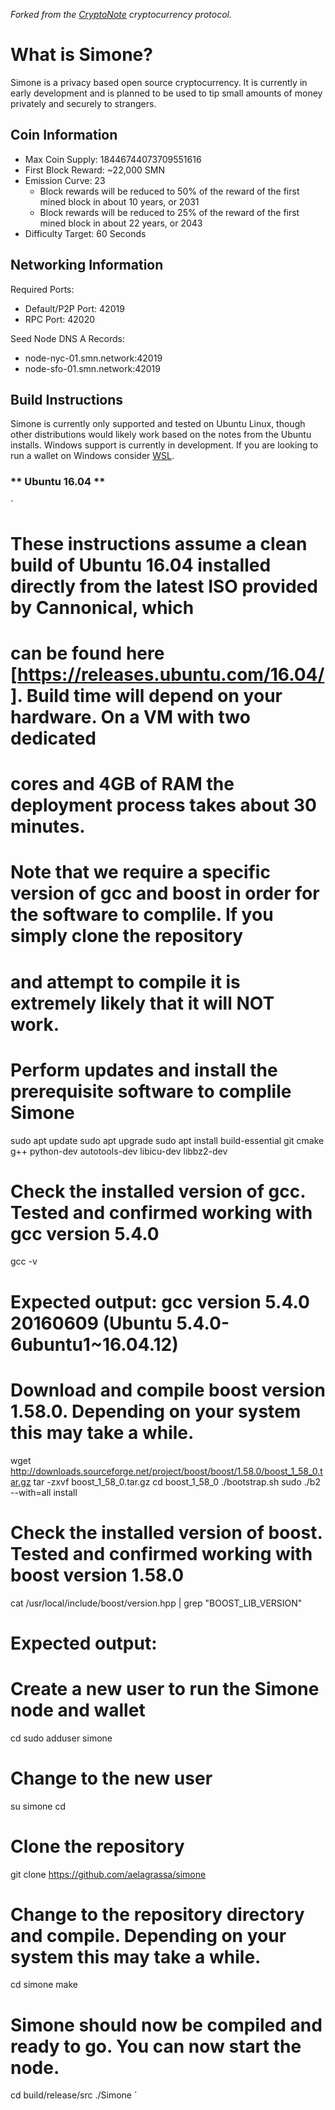 *Forked from the [CryptoNote](https://github.com/cryptonotefoundation/cryptonote) cryptocurrency protocol.*
<br>
# **What is Simone?**
Simone is a privacy based open source cryptocurrency. It is currently in early development and is planned to be used to tip small amounts of money privately and securely to strangers.

## **Coin Information**<br>
- Max Coin Supply: 18446744073709551616<br>
- First Block Reward: ~22,000 SMN
- Emission Curve: 23
   - Block rewards will be reduced to 50% of the reward of the first mined block in about 10 years, or 2031
   - Block rewards will be reduced to 25% of the reward of the first mined block in about 22 years, or 2043
- Difficulty Target: 60 Seconds

## **Networking Information**
Required Ports:
- Default/P2P Port: 42019
- RPC Port: 42020

Seed Node DNS A Records:
- node-nyc-01.smn.network:42019
- node-sfo-01.smn.network:42019

## **Build Instructions**
Simone is currently only supported and tested on Ubuntu Linux, though other distributions would likely work based on the notes from the Ubuntu installs. Windows support is currently in development. If you are looking to run a wallet on Windows consider [WSL](https://docs.microsoft.com/en-us/windows/wsl/install).

### ** Ubuntu 16.04 **
`
# These instructions assume a clean build of Ubuntu 16.04 installed directly from the latest ISO provided by Cannonical, which
# can be found here [https://releases.ubuntu.com/16.04/]. Build time will depend on your hardware. On a VM with two dedicated
# cores and 4GB of RAM the deployment process takes about 30 minutes.
#
# Note that we require a specific version of gcc and boost in order for the software to complile. If you simply clone the repository
# and attempt to compile it is extremely likely that it will NOT work.

# Perform updates and install the prerequisite software to complile Simone

sudo apt update
sudo apt upgrade
sudo apt install build-essential git cmake g++ python-dev autotools-dev libicu-dev libbz2-dev

# Check the installed version of gcc. Tested and confirmed working with gcc version 5.4.0

gcc -v

# Expected output: gcc version 5.4.0 20160609 (Ubuntu 5.4.0-6ubuntu1~16.04.12)

# Download and compile boost version 1.58.0. Depending on your system this may take a while.

wget http://downloads.sourceforge.net/project/boost/boost/1.58.0/boost_1_58_0.tar.gz
tar -zxvf boost_1_58_0.tar.gz
cd boost_1_58_0
./bootstrap.sh
sudo ./b2 --with=all install

# Check the installed version of boost. Tested and confirmed working with boost version 1.58.0
cat /usr/local/include/boost/version.hpp | grep "BOOST_LIB_VERSION"

# Expected output: 

# Create a new user to run the Simone node and wallet

cd
sudo adduser simone

# Change to the new user

su simone
cd

# Clone the repository

git clone https://github.com/aelagrassa/simone

# Change to the repository directory and compile. Depending on your system this may take a while.

cd simone
make

# Simone should now be compiled and ready to go. You can now start the node.

cd build/release/src
./Simone
`
